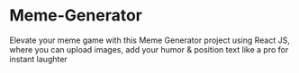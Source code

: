 # Meme-Generator
Elevate your meme game with this Meme Generator project using React JS, where you can upload images, add your humor &amp; position text like a pro for instant laughter
